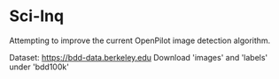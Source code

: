 # Sci-Inq
Attempting to improve the current OpenPilot image detection algorithm.

Dataset:
https://bdd-data.berkeley.edu
Download 'images' and 'labels' under 'bdd100k'